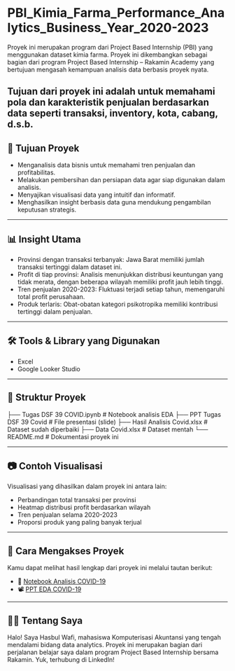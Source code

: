 # PBI_Kimia_Farma_Performance_Analytics_Business_Year_2020-2023

Proyek ini merupakan program dari Project Based Internship (PBI) yang menggunakan dataset kimia farma. Proyek ini dikembangkan sebagai bagian dari program Project Based Internship – Rakamin Academy yang bertujuan mengasah kemampuan analisis data berbasis proyek nyata.

Tujuan dari proyek ini adalah untuk memahami pola dan karakteristik penjualan berdasarkan data seperti transaksi, inventory, kota, cabang, d.s.b.
---

## 🎯 Tujuan Proyek  
- Menganalisis data bisnis untuk memahami tren penjualan dan profitabilitas.
- Melakukan pembersihan dan persiapan data agar siap digunakan dalam analisis.
- Menyajikan visualisasi data yang intuitif dan informatif.
- Menghasilkan insight berbasis data guna mendukung pengambilan keputusan strategis. 

---

## 📊 Insight Utama  
- Provinsi dengan transaksi terbanyak: Jawa Barat memiliki jumlah transaksi tertinggi dalam dataset ini.
- Profit di tiap provinsi: Analisis menunjukkan distribusi keuntungan yang tidak merata, dengan beberapa wilayah memiliki profit jauh lebih tinggi.
- Tren penjualan 2020-2023: Fluktuasi terjadi setiap tahun, memengaruhi total profit perusahaan.
- Produk terlaris: Obat-obatan kategori psikotropika memiliki kontribusi tertinggi dalam penjualan.

---

## 🛠️ Tools & Library yang Digunakan  
- Excel  
- Google Looker Studio

---

## 📁 Struktur Proyek  
├── Tugas DSF 39 COVID.ipynb       # Notebook analisis EDA
├── PPT Tugas DSF 39 Covid         # File presentasi (slide)
├── Hasil Analisis Covid.xlsx      # Dataset sudah diperbaiki
├── Data Covid.xlsx                # Dataset mentah
└── README.md                      # Dokumentasi proyek ini

---

## 📷 Contoh Visualisasi  
Visualisasi yang dihasilkan dalam proyek ini antara lain:
- Perbandingan total transaksi per provinsi
- Heatmap distribusi profit berdasarkan wilayah
- Tren penjualan selama 2020-2023
- Proporsi produk yang paling banyak terjual

---

## 📄 Cara Mengakses Proyek  
Kamu dapat melihat hasil lengkap dari proyek ini melalui tautan berikut:  
- 📘 [Notebook Analisis COVID-19](https://github.com/Sebul1306/DSF39-EDA-Covid/blob/main/Tugas%20DSF%2039%20COVID.ipynb)
- 📽️ [PPT EDA COVID-19](https://github.com/Sebul1306/DSF39-EDA-Covid/blob/main/PPT%20Tugas%20DSF%2039%20Covid.pdf)

---

## 🙋‍♂️ Tentang Saya  
Halo! Saya Hasbul Wafi, mahasiswa Komputerisasi Akuntansi yang tengah mendalami bidang data analytics. Proyek ini merupakan bagian dari perjalanan belajar saya dalam program Project Based Internship bersama Rakamin.
Yuk, terhubung di LinkedIn!

